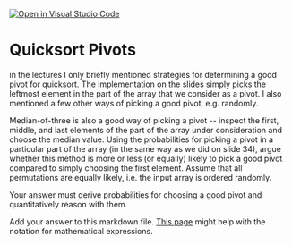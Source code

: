 [![Open in Visual Studio Code](https://classroom.github.com/assets/open-in-vscode-718a45dd9cf7e7f842a935f5ebbe5719a5e09af4491e668f4dbf3b35d5cca122.svg)](https://classroom.github.com/online_ide?assignment_repo_id=12803352&assignment_repo_type=AssignmentRepo)
# Quicksort Pivots

in the lectures I only briefly mentioned strategies for determining a good pivot
for quicksort. The implementation on the slides simply picks the leftmost
element in the part of the array that we consider as a pivot. I also mentioned a
few other ways of picking a good pivot, e.g. randomly.

Median-of-three is also a good way of picking a pivot -- inspect the first,
middle, and last elements of the part of the array under consideration and
choose the median value. Using the probabilities for picking a pivot in a
particular part of the array (in the same way as we did on slide 34), argue
whether this method is more or less (or equally) likely to pick a good pivot
compared to simply choosing the first element. Assume that all permutations are
equally likely, i.e. the input array is ordered randomly.

Your answer must derive probabilities for choosing a good pivot and
quantitatively reason with them.

Add your answer to this markdown file. [This
page](https://docs.github.com/en/get-started/writing-on-github/working-with-advanced-formatting/writing-mathematical-expressions)
might help with the notation for mathematical expressions.
